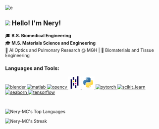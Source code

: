 <!-- Banner -->
![e](https://github.com/user-attachments/assets/f5aba91c-3b1b-42a4-9e3e-2705e156b161)

<!-- Header -->
## <img src="https://github.com/user-attachments/assets/da14c2ee-ea79-46c6-8fc2-0d67abfdbdb0" width="50"/> Hello! I'm Nery! 

🎓 **B.S. Biomedical Engineering** <br>
🎓 **M.S. Materials Science and Engineering** <br>
🔬 AI Optics and Pulmonary Research @ MGH   |   🧬 Biomaterials and Tissue Engineering
<br>
<h3 align="left">Languages and Tools:</h3>
<p align="left"> <a href="https://www.blender.org/" target="_blank" rel="noreferrer"> <img src="https://download.blender.org/branding/community/blender_community_badge_white.svg" alt="blender" width="40" height="40"/> </a> <a href="https://www.mathworks.com/" target="_blank" rel="noreferrer"> <img src="https://upload.wikimedia.org/wikipedia/commons/2/21/Matlab_Logo.png" alt="matlab" width="40" height="40"/> </a> <a href="https://opencv.org/" target="_blank" rel="noreferrer"> <img src="https://www.vectorlogo.zone/logos/opencv/opencv-icon.svg" alt="opencv" width="40" height="40"/> </a> <a href="https://pandas.pydata.org/" target="_blank" rel="noreferrer"> <img src="https://raw.githubusercontent.com/devicons/devicon/2ae2a900d2f041da66e950e4d48052658d850630/icons/pandas/pandas-original.svg" alt="pandas" width="40" height="40"/> </a> <a href="https://www.python.org" target="_blank" rel="noreferrer"> <img src="https://raw.githubusercontent.com/devicons/devicon/master/icons/python/python-original.svg" alt="python" width="40" height="40"/> </a> <a href="https://pytorch.org/" target="_blank" rel="noreferrer"> <img src="https://www.vectorlogo.zone/logos/pytorch/pytorch-icon.svg" alt="pytorch" width="40" height="40"/> </a> <a href="https://scikit-learn.org/" target="_blank" rel="noreferrer"> <img src="https://upload.wikimedia.org/wikipedia/commons/0/05/Scikit_learn_logo_small.svg" alt="scikit_learn" width="40" height="40"/> </a> <a href="https://seaborn.pydata.org/" target="_blank" rel="noreferrer"> <img src="https://seaborn.pydata.org/_images/logo-mark-lightbg.svg" alt="seaborn" width="40" height="40"/> </a> <a href="https://www.tensorflow.org" target="_blank" rel="noreferrer"> <img src="https://www.vectorlogo.zone/logos/tensorflow/tensorflow-icon.svg" alt="tensorflow" width="40" height="40"/> </a> </p>
<br>

![Nery-MC's Top Languages](https://github-readme-stats.vercel.app/api/top-langs/?username=Nery-MC&theme=tokyonight&show_icons=true&hide_border=true&layout=compact) 

![Nery-MC's Streak](https://github-readme-streak-stats.herokuapp.com/?user=Nery-MC&theme=tokyonight&hide_border=true)

